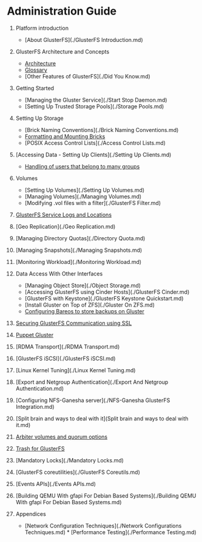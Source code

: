 # Administration Guide

1.  Platform introduction

	*  [About GlusterFS](./GlusterFS Introduction.md)
	
2.  GlusterFS Architecture and Concepts

	*  [Architecture](../Quick-Start-Guide/Architecture.md)
	*  [Glossary](../glossary.md)
	*  [Other Features of GlusterFS](./Did You Know.md)
	
3.  Getting Started

	*  [Managing the Gluster Service](./Start Stop Daemon.md)
	*  [Setting Up Trusted Storage Pools](./Storage Pools.md)
       
4. Setting Up Storage

	*  [Brick Naming Conventions](./Brick Naming Conventions.md)
	*  [Formatting and Mounting Bricks](./formatting-and-mounting-bricks.md)
	*  [POSIX Access Control Lists](./Access Control Lists.md)
       
5.  [Accessing Data - Setting Up Clients](./Setting Up Clients.md)
	*  [Handling of users that belong to many groups](./Handling-of-users-with-many-groups.md)
       
6.  Volumes

	*  [Setting Up Volumes](./Setting Up Volumes.md)
	*  [Managing Volumes](./Managing Volumes.md)
	*  [Modifying .vol files with a filter](./GlusterFS Filter.md)
	
7.  [GlusterFS Service Logs and Locations](./Logging.md)

8.  [Geo Replication](./Geo Replication.md)
	
9.  [Managing Directory Quotas](./Directory Quota.md)

10. [Managing Snapshots](./Managing Snapshots.md)

11. [Monitoring Workload](./Monitoring Workload.md)

12. Data Access With Other Interfaces

	*  [Managing Object Store](./Object Storage.md)
	*  [Accessing GlusterFS using Cinder Hosts](./GlusterFS Cinder.md)
	*  [GlusterFS with Keystone](./GlusterFS Keystone Quickstart.md)
	*  [Install Gluster on Top of ZFS](./Gluster On ZFS.md)
	*  [Configuring Bareos to store backups on Gluster](./Bareos.md)
	
13.  [Securing GlusterFS Communication using SSL](./SSL.md)	
	
14.  [Puppet Gluster](./Puppet.md)

15.  [RDMA Transport](./RDMA Transport.md)
	
16.  [GlusterFS iSCSI](./GlusterFS iSCSI.md)

17.  [Linux Kernel Tuning](./Linux Kernel Tuning.md)

18.  [Export and Netgroup Authentication](./Export And Netgroup Authentication.md)

19.  [Configuring NFS-Ganesha server](./NFS-Ganesha GlusterFS Integration.md)

20.  [Split brain and ways to deal with it](Split brain and ways to deal with it.md)

21.  [Arbiter volumes and quorum options](./arbiter-volumes-and-quorum.md)

22.  [Trash for GlusterFS](./Trash.md)

23.  [Mandatory Locks](./Mandatory Locks.md)

24.  [GlusterFS coreutilities](./GlusterFS Coreutils.md)

25.  [Events APIs](./Events APIs.md)

26.  [Building QEMU With gfapi For Debian Based Systems](./Building QEMU With gfapi For Debian Based Systems.md)

27.  Appendices

        *  [Network Configuration Techniques](./Network Configurations Techniques.md)
	*  [Performance Testing](./Performance Testing.md)
